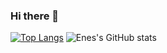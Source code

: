 ### Hi there 👋

<!--
**Enesbk11/Enesbk11** is a ✨ _special_ ✨ repository because its `README.md` (this file) appears on your GitHub profile.

Here are some ideas to get you started:

- 🔭 I’m currently working on ...
- 🌱 I’m currently learning ...
- 👯 I’m looking to collaborate on ...
- 🤔 I’m looking for help with ...
- 💬 Ask me about ...
- 📫 How to reach me: ...
- 😄 Pronouns: ...
- ⚡ Fun fact: ...
-->

[![Top Langs](https://github-readme-stats.vercel.app/api/top-langs/?username=Enesbk11)](https://github.com/Enesbk11/github-readme-stats)
![Enes's GitHub stats](https://github-readme-stats.vercel.app/api?username=Enesbk11&show_icons=true&theme=vue-dark)

